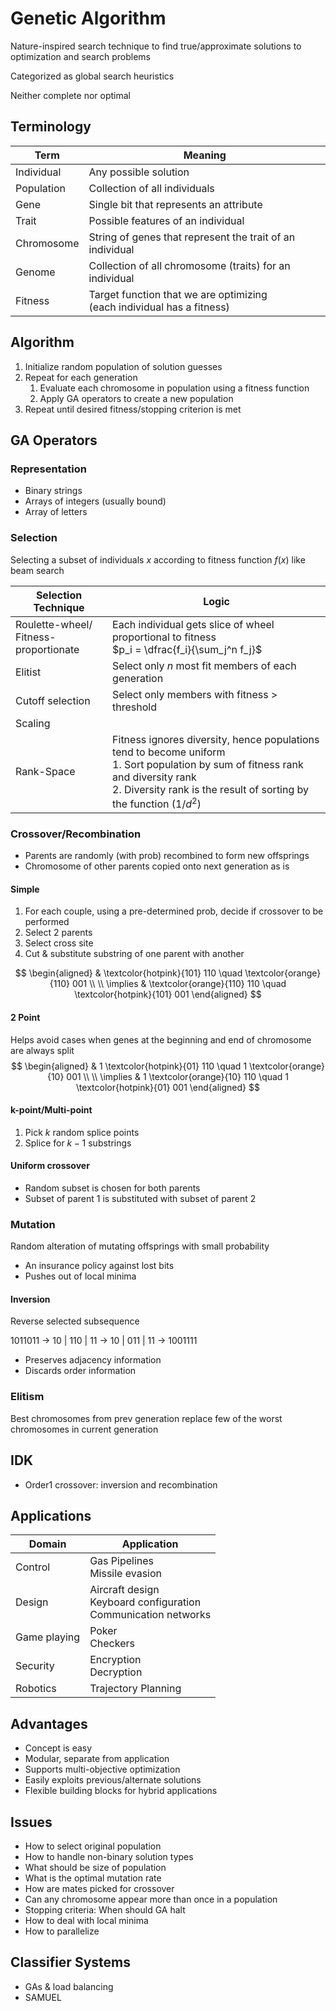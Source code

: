 # Genetic Algorithm

Nature-inspired search technique to find true/approximate solutions to optimization and search problems

Categorized as global search heuristics

Neither complete nor optimal

## Terminology

| Term       | Meaning                                                      |
| ---------- | ------------------------------------------------------------ |
| Individual | Any possible solution                                        |
| Population | Collection of all individuals                                |
| Gene       | Single bit that represents an attribute                      |
| Trait      | Possible features of an individual                           |
| Chromosome | String of genes that represent the trait of an individual    |
| Genome     | Collection of all chromosome (traits) for an individual      |
| Fitness    | Target function that we are optimizing<br />(each individual has a fitness) |

## Algorithm

1. Initialize random population of solution guesses
2. Repeat for each generation
   1. Evaluate each chromosome in population using a fitness function
   2. Apply GA operators  to create a new population
3. Repeat until desired fitness/stopping criterion is met

## GA Operators

### Representation

- Binary strings
- Arrays of integers (usually bound)
- Array of letters

### Selection

Selecting a subset of individuals $x$ according to fitness function $f(x)$ like beam search

| Selection Technique                        | Logic                                                        |
| ------------------------------------------ | ------------------------------------------------------------ |
| Roulette-wheel/<br />Fitness-proportionate | Each individual gets slice of wheel proportional to fitness<br />$p_i = \dfrac{f_i}{\sum_j^n f_j}$ |
| Elitist                                    | Select only $n$ most fit members of each generation          |
| Cutoff selection                           | Select only members with fitness > threshold                 |
| Scaling                                    |                                                              |
| Rank-Space                                 | Fitness ignores diversity, hence populations tend to become uniform<br/>1. Sort population by sum of fitness rank and diversity rank<br/>2. Diversity rank is the result of sorting by the function $(1/d^2)$ |

### Crossover/Recombination

- Parents are randomly (with prob) recombined to form new offsprings
- Chromosome of other parents copied onto next generation as is

#### Simple

1. For each couple, using a pre-determined prob, decide if crossover to be performed
2. Select 2 parents
3. Select cross site
4. Cut & substitute substring of one parent with another

$$
\begin{aligned}
&
\textcolor{hotpink}{101} 110 \quad
\textcolor{orange}{110} 001 \\
\\
\implies
&
\textcolor{orange}{110} 110 \quad
\textcolor{hotpink}{101} 001
\end{aligned}
$$

#### 2 Point

Helps avoid cases when genes at the beginning and end of chromosome are always split
$$
\begin{aligned}
&
1 \textcolor{hotpink}{01} 110 \quad
1 \textcolor{orange}{10} 001 \\
\\
\implies
&
1 \textcolor{orange}{10} 110 \quad
1 \textcolor{hotpink}{01} 001
\end{aligned}
$$

#### k-point/Multi-point

1. Pick $k$ random splice points
2. Splice for $k-1$ substrings

#### Uniform crossover

- Random subset is chosen for both parents
- Subset of parent 1 is substituted with subset of parent 2

### Mutation

Random alteration of mutating offsprings with small probability

- An insurance policy against lost bits
- Pushes out of local minima

#### Inversion

Reverse selected subsequence

1011011 -> 10 | 110 | 11 -> 10 | 011 | 11 -> 1001111

- Preserves adjacency information
- Discards order information

### Elitism

Best chromosomes from prev generation replace few of the worst chromosomes in current generation

## IDK

- Order1 crossover: inversion and recombination

## Applications

| Domain       | Application                                                  |
| ------------ | ------------------------------------------------------------ |
| Control      | Gas Pipelines<br />Missile evasion                           |
| Design       | Aircraft design<br />Keyboard configuration<br />Communication networks |
| Game playing | Poker<br />Checkers                                          |
| Security     | Encryption<br />Decryption                                   |
| Robotics     | Trajectory Planning                                          |

## Advantages

- Concept is easy
- Modular, separate from application
- Supports multi-objective optimization
- Easily exploits previous/alternate solutions
- Flexible building blocks for hybrid applications

## Issues

- How to select original population
- How to handle non-binary solution types
- What should be size of population
- What is the optimal mutation rate
- How are mates picked for crossover
- Can any chromosome appear more than once in a population
- Stopping criteria: When should GA halt
- How to deal with local minima
- How to parallelize

## Classifier Systems

- GAs & load balancing
- SAMUEL
